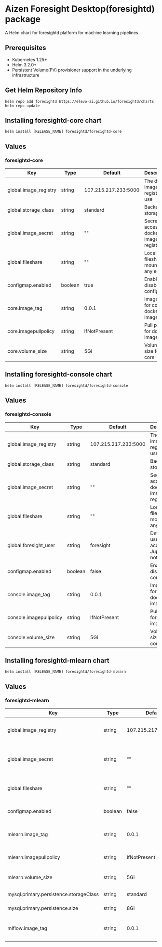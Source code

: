 # Aizen Foresight Desktop(foresightd) package

A Helm chart for foresightd platform for machine learning pipelines

## Prerequisites
- Kubernetes 1.25+
- Helm 3.2.0+
- Persistent Volume(PV) provisioner support in the underlying infrastructure

## Get Helm Repository Info
```
helm repo add foresightd https://elevo-ai.github.io/foresightd/charts
helm repo update
```
## Installing foresightd-core chart
```
helm install [RELEASE_NAME] foresightd/foresightd-core
```
## Values

### foresightd-core

| Key | Type | Default | Description |
|-----| -----| ------- | ----------- |
| global.image_registry | string | 107.215.217.233:5000 | The docker image registry to use |
| global.storage_class | string | standard | Backend storage |
| global.image_secret | string | "" | Secret to access docker image registry |
| global.fileshare | string | "" | Local fileshare mount if any exists |
| configmap.enabled | boolean | true | Enable or disable configmap |
| core.image_tag | string | 0.0.1 | Image tag for core docker image |
| core.imagepullpolicy | string | IfNotPresent | Pull policy for docker image |
| core.volume_size | string | 5Gi | Volume size for core |

## Installing foresightd-console chart
```
helm install [RELEASE_NAME] foresightd/foresightd-console
```
## Values

### foresightd-console

| Key | Type | Default | Description |
|-----| -----| ------- | ----------- |
| global.image_registry | string | 107.215.217.233:5000 | The docker image registry to use |
| global.storage_class | string | standard | Backend storage |
| global.image_secret | string | "" | Secret to access docker image registry |
| global.fileshare | string | "" | Local fileshare mount if any exists |
| global.foresight_user | string | foresight | Default user to access Jupyter notebook |
| configmap.enabled | boolean | false | Enable or disable configmap |
| console.image_tag | string | 0.0.1 | Image tag for console docker image |
| console.imagepullpolicy | string | IfNotPresent | Pull policy for docker image |
| console.volume_size | string | 5Gi | Volume size for console |

## Installing foresightd-mlearn chart
```
helm install [RELEASE_NAME] foresightd/foresightd-mlearn
```
## Values

### foresightd-mlearn

| Key | Type | Default | Description |
|-----| -----| ------- | ----------- |
| global.image_registry | string | 107.215.217.233:5000 | The docker image registry to use |
| global.image_secret | string | "" | Secret to access docker image registry |
| global.fileshare | string | "" | Local fileshare mount if any exists |
| configmap.enabled | boolean | false | Enable or disable configmap |
| mlearn.image_tag | string | 0.0.1 | Image tag for mlearn docker image |
| mlearn.imagepullpolicy | string | IfNotPresent | Pull policy for docker image |
| mlearn.volume_size | string | 5Gi | Volume size for mlearn |
| mysql.primary.persistence.storageClass | string | standard | Backend storage |
| mysql.primary.persistence.size | string | 8Gi | Volume size |
| mlflow.image_tag | string | 0.0.1 | Image tag for mlflow docker image |


